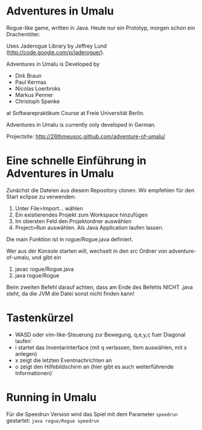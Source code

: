 Adventures in Umalu
========

Rogue-like game, written in Java. Heute nur ein Prototyp, morgen schon ein Drachentöter.

Uses Jaderogue Library by Jeffrey Lund (http://code.google.com/p/jaderogue/).

Adventures in Umalu is Developed by
* Dirk Braun
* Paul Kermas
* Nicolas Loerbroks
* Markus Penner
* Christoph Spenke

at Softwarepraktikum Course at Freie Universität Berlin.

Adventures in Umalu is currently only developed in German.

Projectsite: http://26thmeusoc.github.com/adventure-of-umalu/

Eine schnelle Einführung in Adventures in Umalu
===
Zunächst die Dateien aus diesem Repository clonen. Wir empfehlen für den Start eclipse zu verwenden:

1. Unter File>Import… wählen
2. Ein existierendes Projekt zum Workspace hinzufügen
3. Im obersten Feld den Projektordner auswählen
4. Project>Run auswählen. Als Java Application laufen lassen.

Die main Funktion ist in rogue/Rogue.java definiert.

Wer aus der Konsole starten will, wechselt in den src Ordner von adventure-of-umalu, und gibt ein
1. javac rogue/Rogue.java
2. java rogue/Rogue

Beim zweiten Befehl darauf achten, dass am Ende des Befehls NICHT .java steht, da die JVM die Datei sonst nicht finden kann!

Tastenkürzel
===
* WASD oder vim-like-Steuerung zur Bewegung, q,e,y,c fuer Diagonal laufen`
* i startet das Inventarinterface (mit q verlassen, Item auswählen, mit s anlegen)
* x zeigt die letzten Eventnachrichten an
* o zeigt den Hilfebildschirm an (hier gibt es auch weiterführende Informationen)`

Running in Umalu
===
Für die Speedrun Version wird das Spiel mit dem Parameter ```speedrun``` gestartet:
```java rogue/Rogue speedrun```
